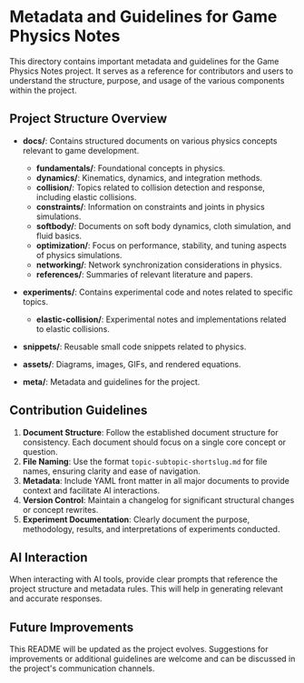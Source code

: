 # Metadata and Guidelines for Game Physics Notes

This directory contains important metadata and guidelines for the Game Physics Notes project. It serves as a reference for contributors and users to understand the structure, purpose, and usage of the various components within the project.

## Project Structure Overview

- **docs/**: Contains structured documents on various physics concepts relevant to game development.
  - **fundamentals/**: Foundational concepts in physics.
  - **dynamics/**: Kinematics, dynamics, and integration methods.
  - **collision/**: Topics related to collision detection and response, including elastic collisions.
  - **constraints/**: Information on constraints and joints in physics simulations.
  - **softbody/**: Documents on soft body dynamics, cloth simulation, and fluid basics.
  - **optimization/**: Focus on performance, stability, and tuning aspects of physics simulations.
  - **networking/**: Network synchronization considerations in physics.
  - **references/**: Summaries of relevant literature and papers.

- **experiments/**: Contains experimental code and notes related to specific topics.
  - **elastic-collision/**: Experimental notes and implementations related to elastic collisions.

- **snippets/**: Reusable small code snippets related to physics.

- **assets/**: Diagrams, images, GIFs, and rendered equations.

- **meta/**: Metadata and guidelines for the project.

## Contribution Guidelines

1. **Document Structure**: Follow the established document structure for consistency. Each document should focus on a single core concept or question.
2. **File Naming**: Use the format `topic-subtopic-shortslug.md` for file names, ensuring clarity and ease of navigation.
3. **Metadata**: Include YAML front matter in all major documents to provide context and facilitate AI interactions.
4. **Version Control**: Maintain a changelog for significant structural changes or concept rewrites.
5. **Experiment Documentation**: Clearly document the purpose, methodology, results, and interpretations of experiments conducted.

## AI Interaction

When interacting with AI tools, provide clear prompts that reference the project structure and metadata rules. This will help in generating relevant and accurate responses.

## Future Improvements

This README will be updated as the project evolves. Suggestions for improvements or additional guidelines are welcome and can be discussed in the project's communication channels.